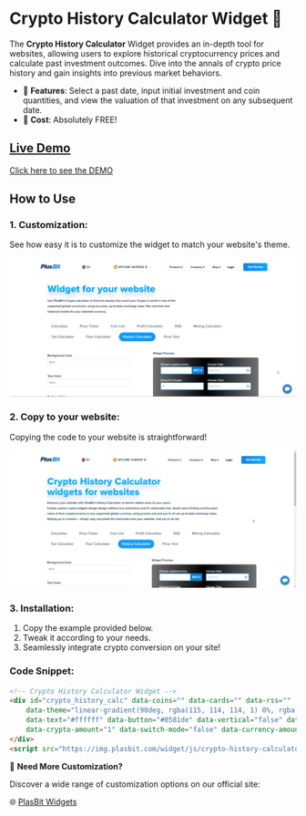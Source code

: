 # Crypto History Calculator Widget 📜

The **Crypto History Calculator** Widget provides an in-depth tool for websites, allowing users to explore historical cryptocurrency prices and calculate past investment outcomes. Dive into the annals of crypto price history and gain insights into previous market behaviors.

- 🚀 **Features**: Select a past date, input initial investment and coin quantities, and view the valuation of that investment on any subsequent date.
- 💸 **Cost**: Absolutely FREE!

## [Live Demo]()
[Click here to see the DEMO](https://www.plasbit.com/widgets)

## How to Use

### 1. Customization:

See how easy it is to customize the widget to match your website's theme.

![](https://github.com/PlasBit/Crypto-History-Calculator-Widget/blob/main/customize.gif)

### 2. Copy to your website:

Copying the code to your website is straightforward!

![](https://github.com/PlasBit/Crypto-History-Calculator-Widget/blob/main/copy.gif)

### 3. Installation:
1. Copy the example provided below.
2. Tweak it according to your needs.
3. Seamlessly integrate crypto conversion on your site!

### Code Snippet:

```html
<!-- Crypto History Calculator Widget -->
<div id="crypto_history_calc" data-coins="" data-cards="" data-rss=""
    data-theme="linear-gradient(90deg, rgba(115, 114, 114, 1) 0%, rgba(0, 0, 0, 1) 50%, rgba(115, 114, 114, 1) 100%)"
    data-text="#ffffff" data-button="#0581de" data-vertical="false" data-coin="BTC" data-price="USD"
    data-crypto-amount="1" data-switch-mode="false" data-currency-amount="1" data-language="en">
</div>
<script src="https://img.plasbit.com/widget/js/crypto-history-calculator.js"></script>

```



🎨 **Need More Customization?**

Discover a wide range of customization options on our official site:

🌐 [PlasBit Widgets](https://plasbit.com/widgets/crypto-history-calculator)
